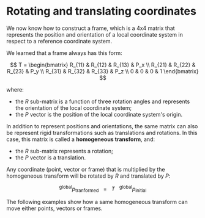 
# Rotating and translating coordinates

We now know how to construct a frame, which is a 4x4 matrix that represents the position and orientation of a local coordinate system in respect to a reference coordinate system.

We learned that a frame always has this form:

$$
T =
\begin{bmatrix}
R_{11} & R_{12} & R_{13} & P_x \\
R_{21} & R_{22} & R_{23} & P_y \\
R_{31} & R_{32} & R_{33} & P_z \\
0      & 0      & 0      & 1
\end{bmatrix}
$$

where:

- the $R$ sub-matrix is a function of three rotation angles and represents the orientation of the local coordinate system;
- the $P$ vector is the position of the local coordinate system's origin.

In addition to represent positions and orientations, the same matrix can also be represent rigid transformations such as translations and rotations. In this case, this matrix is called a **homogeneous transform**, and:

- the $R$ sub-matrix represents a rotation;
- the $P$ vector is a translation.

Any coordinate (point, vector or frame) that is multiplied by the homogeneous transform will be rotated by $R$ and translated by $P$:

$$
^\text{global} p_{\text{tranformed}} ~~~ = ~~~ T ~~~ ^\text{global} p_\text{initial}
$$

The following examples show how a same homogeneous transform can move either points, vectors or frames.
